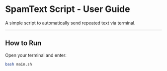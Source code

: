 # SpamText Script - User Guide

A simple script to automatically send repeated text via terminal.

---

## How to Run

Open your terminal and enter:

```bash
bash main.sh

